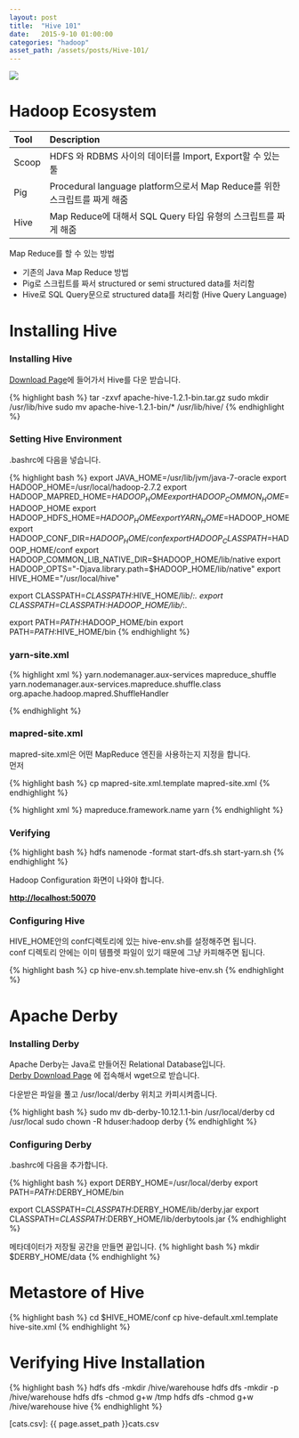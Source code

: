 ```yaml
---
layout: post
title:  "Hive 101"
date:   2015-9-10 01:00:00
categories: "hadoop"
asset_path: /assets/posts/Hive-101/
---
```

<div>
    <img src="{{ page.asset_path }}hive.jpg" class="img-responsive img-rounded">
</div>

# Hadoop Ecosystem 

| Tool | Description |
|:--|:--|
| Scoop | HDFS 와 RDBMS 사이의 데이터를 Import, Export할 수 있는 툴 |
| Pig | Procedural language platform으로서 Map Reduce를 위한 스크립트를 짜게 해줌 |
| Hive | Map Reduce에 대해서 SQL Query 타입 유형의 스크립트를 짜게 해줌 |
 
Map Reduce를 할 수 있는 방법 

* 기존의 Java Map Reduce 방법 
* Pig로 스크립트를 짜서 structured or semi structured data를 처리함 
* Hive로 SQL Query문으로 structured data를 처리함 (Hive Query Language)


# Installing Hive

### Installing Hive 

[Download Page][download-page]에 들어가서 Hive를 다운 받습니다.

{% highlight bash %}
tar -zxvf apache-hive-1.2.1-bin.tar.gz
sudo mkdir /usr/lib/hive
sudo mv apache-hive-1.2.1-bin/* /usr/lib/hive/
{% endhighlight %}

### Setting Hive Environment

.bashrc에 다음을 넣습니다.

{% highlight bash %}
export JAVA_HOME=/usr/lib/jvm/java-7-oracle
export HADOOP_HOME=/usr/local/hadoop-2.7.2
export HADOOP_MAPRED_HOME=$HADOOP_HOME
export HADOOP_COMMON_HOME=$HADOOP_HOME
export HADOOP_HDFS_HOME=$HADOOP_HOME
export YARN_HOME=$HADOOP_HOME
export HADOOP_CONF_DIR=$HADOOP_HOME/conf
export HADOOP_CLASSPATH=$HADOOP_HOME/conf
export HADOOP_COMMON_LIB_NATIVE_DIR=$HADOOP_HOME/lib/native
export HADOOP_OPTS="-Djava.library.path=$HADOOP_HOME/lib/native"
export HIVE_HOME="/usr/local/hive"

export CLASSPATH=$CLASSPATH:$HIVE_HOME/lib/*:.
export CLASSPATH=$CLASSPATH:$HADOOP_HOME/lib/*:.

export PATH=$PATH:$HADOOP_HOME/bin
export PATH=$PATH:$HIVE_HOME/bin
{% endhighlight %}

### yarn-site.xml

{% highlight xml %}
<configuration>
   <property>
      <name>yarn.nodemanager.aux-services</name>
      <value>mapreduce_shuffle</value>
   </property>
   <property>
      <name>yarn.nodemanager.aux-services.mapreduce.shuffle.class</name>
      <value>org.apache.hadoop.mapred.ShuffleHandler</value>
   </property>
</configuration>

{% endhighlight %}

### mapred-site.xml

mapred-site.xml은 어떤 MapReduce 엔진을 사용하는지 지정을 합니다.<br>
먼저 

{% highlight bash %}
cp mapred-site.xml.template mapred-site.xml
{% endhighlight %}

{% highlight xml %}
<configuration>
   <property>
      <name>mapreduce.framework.name</name>
      <value>yarn</value>
   </property>
</configuration>
{% endhighlight %}



### Verifying

{% highlight bash %}
hdfs namenode -format
start-dfs.sh
start-yarn.sh
{% endhighlight %}

Hadoop Configuration 화면이 나와야 합니다.

<strong style="color:red;">[http://localhost:50070][dfs]</strong>


### Configuring Hive

HIVE_HOME안의 conf디렉토리에 있는 hive-env.sh를 설정해주면 됩니다.<br>
conf 디렉토리 안에는 이미 템플렛 파일이 있기 때문에 그냥 카피해주면 됩니다.

{% highlight bash %}
cp hive-env.sh.template hive-env.sh
{% endhighlight %}


# Apache Derby

### Installing Derby

Apache Derby는 Java로 만들어진 Relational Database입니다.<br>
[Derby Download Page][derby-download-page] 에 접속해서 wget으로 받습니다.

다운받은 파일을 풀고 /usr/local/derby 위치고 카피시켜줍니다.

{% highlight bash %}
sudo mv db-derby-10.12.1.1-bin /usr/local/derby
cd /usr/local
sudo chown -R hduser:hadoop derby
{% endhighlight %}


### Configuring Derby

.bashrc에 다음을 추가합니다.

{% highlight bash %}
export DERBY_HOME=/usr/local/derby
export PATH=$PATH:$DERBY_HOME/bin

export CLASSPATH=$CLASSPATH:$DERBY_HOME/lib/derby.jar
export CLASSPATH=$CLASSPATH:$DERBY_HOME/lib/derbytools.jar
{% endhighlight %}

메타데이터가 저장될 공간을 만들면 끝입니다.
{% highlight bash %}
mkdir $DERBY_HOME/data
{% endhighlight %}

# Metastore of Hive

{% highlight bash %}
cd $HIVE_HOME/conf
cp hive-default.xml.template hive-site.xml
{% endhighlight %}


# Verifying Hive Installation

{% highlight bash %}
hdfs dfs -mkdir /hive/warehouse
hdfs dfs -mkdir -p /hive/warehouse
hdfs dfs -chmod g+w /tmp
hdfs dfs -chmod g+w /hive/warehouse
hive
{% endhighlight %}


[download-page]:http://apache.claz.org/hive/stable/
[derby-download-page]:https://db.apache.org/derby/derby_downloads.html
[dfs]: http://localhost:50070
[cats.csv]: {{ page.asset_path }}cats.csv